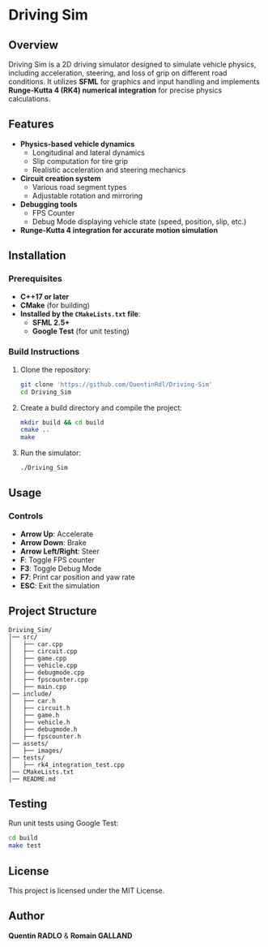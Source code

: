 # Driving Sim

## Overview
Driving Sim is a 2D driving simulator designed to simulate vehicle physics, including acceleration, steering, and loss of grip on different road conditions. It utilizes **SFML** for graphics and input handling and implements **Runge-Kutta 4 (RK4) numerical integration** for precise physics calculations.

## Features
- **Physics-based vehicle dynamics**
    - Longitudinal and lateral dynamics
    - Slip computation for tire grip
    - Realistic acceleration and steering mechanics
- **Circuit creation system**
    - Various road segment types
    - Adjustable rotation and mirroring
- **Debugging tools**
    - FPS Counter
    - Debug Mode displaying vehicle state (speed, position, slip, etc.)
- **Runge-Kutta 4 integration for accurate motion simulation**

## Installation
### Prerequisites
- **C++17 or later**
- **CMake** (for building)
- **Installed by the `CMakeLists.txt` file**:
  - **SFML 2.5+**
  - **Google Test** (for unit testing)

### Build Instructions
1. Clone the repository:
   ```sh
   git clone 'https://github.com/QuentinRdl/Driving-Sim'
   cd Driving_Sim
   ```
2. Create a build directory and compile the project:
   ```sh
   mkdir build && cd build
   cmake ..
   make
   ```
3. Run the simulator:
   ```sh
   ./Driving_Sim
   ```

## Usage
### Controls
- **Arrow Up**: Accelerate
- **Arrow Down**: Brake
- **Arrow Left/Right**: Steer
- **F**: Toggle FPS counter
- **F3**: Toggle Debug Mode
- **F7**: Print car position and yaw rate
- **ESC**: Exit the simulation

## Project Structure
```
Driving_Sim/
│── src/
│   ├── car.cpp
│   ├── circuit.cpp
│   ├── game.cpp
│   ├── vehicle.cpp
│   ├── debugmode.cpp
│   ├── fpscounter.cpp
│   ├── main.cpp
│── include/
│   ├── car.h
│   ├── circuit.h
│   ├── game.h
│   ├── vehicle.h
│   ├── debugmode.h
│   ├── fpscounter.h
│── assets/
│   ├── images/
│── tests/
│   ├── rk4_integration_test.cpp
│── CMakeLists.txt
│── README.md
```

## Testing
Run unit tests using Google Test:
```sh
cd build
make test
```

## License
This project is licensed under the MIT License.

## Author
**Quentin RADLO** & **Romain GALLAND**

